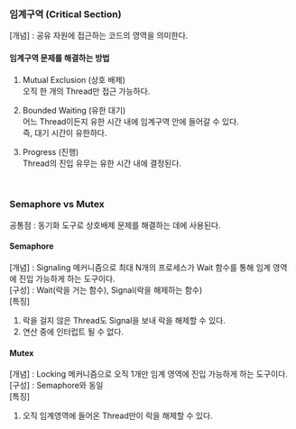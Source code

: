 ### 임계구역 (Critical Section)  
[개념] : 공유 자원에 접근하는 코드의 영역을 의미한다.  
  
#### 임계구역 문제를 해결하는 방법  
1) Mutual Exclusion (상호 배제)  
오직 한 개의 Thread만 접근 가능하다.  

2) Bounded Waiting (유한 대기)  
어느 Thread이든지 유한 시간 내에 임계구역 안에 들어갈 수 있다.  
즉, 대기 시간이 유한하다.  

3) Progress (진행)  
Thread의 진입 유무는 유한 시간 내에 결정된다.  

<br>

### Semaphore vs Mutex   
공통점 : 동기화 도구로 상호배제 문제를 해결하는 데에 사용된다.  

#### Semaphore
[개념] : Signaling 메커니즘으로 최대 N개의 프로세스가 Wait 함수를 통해 임계 영역에 진입 가능하게 하는 도구이다.  
[구성] : Wait(락을 거는 함수), Signal(락을 해제하는 함수)  
[특징]  
1) 락을 걸지 않은 Thread도 Signal을 보내 락을 해제할 수 있다.  
2) 연산 중에 인터럽트 될 수 없다.  

#### Mutex
[개념] : Locking 메커니즘으로 오직 1개만 임계 영역에 진입 가능하게 하는 도구이다.  
[구성] : Semaphore와 동일  
[특징]  
1) 오직 임계영역에 들어온 Thread만이 락을 해제할 수 있다.  

